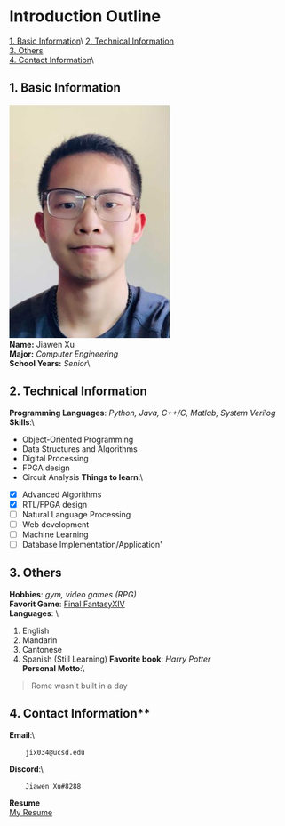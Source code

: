 #  Introduction Outline
[1. Basic Information]()\ 
[2. Technical Information]()\
[3. Others]()\
[4. Contact Information]()\

## 1. Basic Information
![image](Image.JPG)\
__Name:__ Jiawen Xu\
__Major:__ *Computer Engineering*\
__School Years:__ *Senior*\

## 2. Technical Information
__Programming Languages__: *Python, Java, C++/C, Matlab, System Verilog*\
__Skills__:\
- Object-Oriented Programming
- Data Structures and Algorithms
- Digital Processing
- FPGA design
- Circuit Analysis
__Things to learn__:\
- [X] Advanced Algorithms
- [X] RTL/FPGA design
- [ ] Natural Language Processing
- [ ] Web development
- [ ] Machine Learning
- [ ] Database Implementation/Application'

## 3. Others
__Hobbies__: *gym, video games (RPG)*\
__Favorit Game__: [Final FantasyXIV](https://en.wikipedia.org/wiki/Final_Fantasy_XIV)\
__Languages__: \
1. English
2. Mandarin 
3. Cantonese
4. Spanish (Still Learning)
__Favorite book__: *Harry Potter*\
__Personal Motto__:\
> Rome wasn't built in a day

## 4. Contact Information**
__Email__:\
```
    jix034@ucsd.edu
```
__Discord__:\
```
    Jiawen Xu#8288
```
__Resume__\
[My Resume](Jiawen_Xu_Resume.pdf)